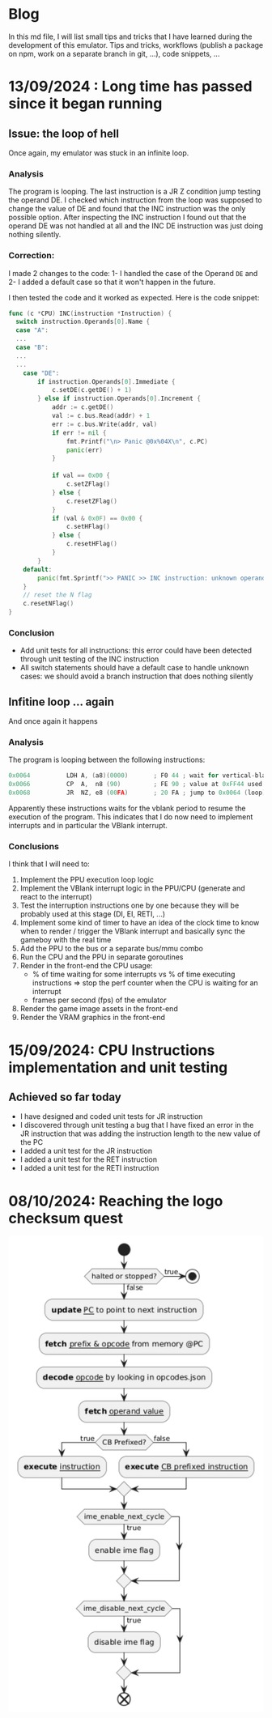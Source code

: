 # Blog

In this md file, I will list small tips and tricks that I have learned during the development of this emulator. Tips and tricks, workflows (publish a package on npm, work on a separate branch in git, ...), code snippets, ...

# 13/09/2024 : Long time has passed since it began running

## Issue: the loop of hell

Once again, my emulator was stuck in an infinite loop.

### Analysis

The program is looping. The last instruction is a JR Z condition jump testing the operand DE. I checked which instruction from the loop was supposed to change the value of DE and found that the INC instruction was the only possible option. After inspecting the INC instruction I found out that the operand DE was not handled at all and the INC DE instruction was just doing nothing silently.

### Correction: 

I made 2 changes to the code:
1- I handled the case of the Operand `DE` and
2- I added a default case so that it won't happen in the future.

I then tested the code and it worked as expected. Here is the code snippet:

```go
func (c *CPU) INC(instruction *Instruction) {
  switch instruction.Operands[0].Name {
  case "A":
  ...
  case "B":
  ...
  ...
	case "DE":
		if instruction.Operands[0].Immediate {
			c.setDE(c.getDE() + 1)
		} else if instruction.Operands[0].Increment {
			addr := c.getDE()
			val := c.bus.Read(addr) + 1
			err := c.bus.Write(addr, val)
			if err != nil {
				fmt.Printf("\n> Panic @0x%04X\n", c.PC)
				panic(err)
			}

			if val == 0x00 {
				c.setZFlag()
			} else {
				c.resetZFlag()
			}
			if (val & 0x0F) == 0x00 {
				c.setHFlag()
			} else {
				c.resetHFlag()
			}
		}
	default:
		panic(fmt.Sprintf(">> PANIC >> INC instruction: unknown operand %s", instruction.Operands[0].Name))
	}
	// reset the N flag
	c.resetNFlag()
}
```

### Conclusion

- Add unit tests for all instructions: this error could have been detected through unit testing of the INC instruction
- All switch statements should have a default case to handle unknown cases: we should avoid a branch instruction that does nothing silently

## Infitine loop ... again

And once again it happens

### Analysis

The program is looping between the following instructions:

```go
0x0064			LDH A, (a8)(0000)       ; F0 44 ; wait for vertical-blank period
0x0066			CP 	A,  n8 (90)         ; FE 90 ; value at 0xFF44 used to determine vertical-blank period
0x0068			JR  NZ, e8 (00FA)       ; 20 FA ; jump to 0x0064 (loop) if not at vertical-blank period
```

Apparently these instructions waits for the vblank period to resume the execution of the program. This indicates that I do now need to implement interrupts and in particular the VBlank interrupt. 

### Conclusions

I think that I will need to:

1. Implement the PPU execution loop logic
2. Implement the VBlank interrupt logic in the PPU/CPU (generate and react to the interrupt)
3. Test the interruption instructions one by one because they will be probably used at this stage (DI, EI, RETI, ...)
4. Implement some kind of timer to have an idea of the clock time to know when to render / trigger the VBlank interrupt and basically sync the gameboy with the real time
5. Add the PPU to the bus or a separate bus/mmu combo
6. Run the CPU and the PPU in separate goroutines
7. Render in the front-end the CPU usage:
	- % of time waiting for some interrupts vs % of time executing instructions => stop the perf counter when the CPU is waiting for an interrupt
	- frames per second (fps) of the emulator
8. Render the game image assets in the front-end
9. Render the VRAM graphics in the front-end

# 15/09/2024: CPU Instructions implementation and unit testing

## Achieved so far today

- I have designed and coded unit tests for JR instruction
- I discovered through unit testing a bug that I have fixed an error in the JR instruction that was adding the instruction length to the new value of the PC
- I added a unit test for the JR instruction 
- I added a unit test for the RET instruction
- I added a unit test for the RETI instruction

# 08/10/2024: Reaching the logo checksum quest



![alt text](image.png)
